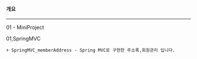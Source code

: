 #### 개요 
---
01 - MiniProject 

  01,SpringMVC

    + SpringMVC_memberAddress - Spring MVC로 구현한 주소록,회원관리 입니다.

